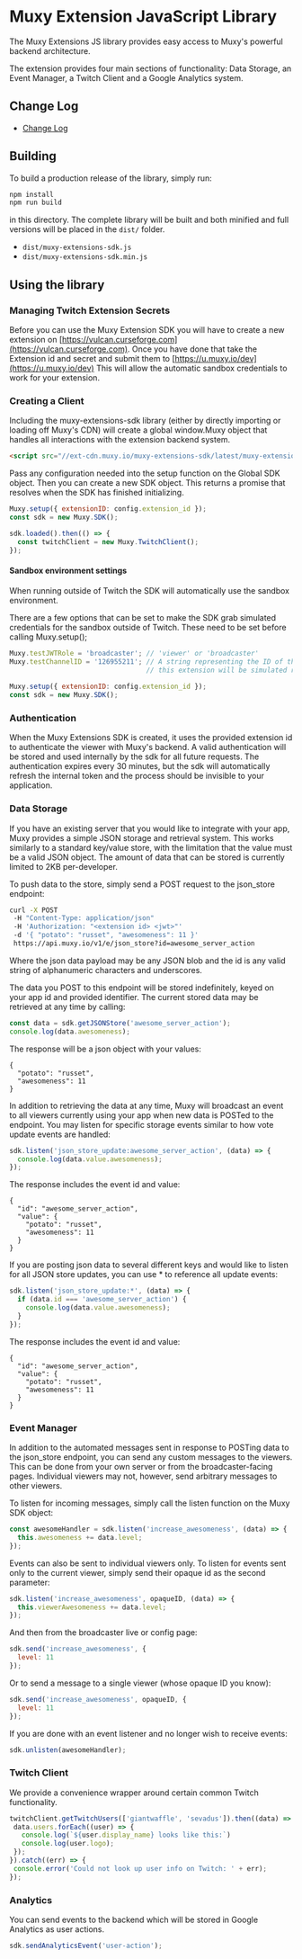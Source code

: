 # Muxy Extension JavaScript Library

The Muxy Extensions JS library provides easy access to Muxy's powerful backend architecture.

The extension provides four main sections of functionality: Data Storage, an Event Manager, a Twitch Client and a Google Analytics system.

## Change Log
 - [Change Log](CHANGELOG.md)

## Building

To build a production release of the library, simply run:

```sh
npm install
npm run build
```

in this directory. The complete library will be built and both minified and full versions will be placed in the `dist/` folder.

- `dist/muxy-extensions-sdk.js`
- `dist/muxy-extensions-sdk.min.js`

## Using the library

### Managing Twitch Extension Secrets
Before you can use the Muxy Extension SDK you will have to create a new extension on [https://vulcan.curseforge.com](https://vulcan.curseforge.com).
Once you have done that take the Extension id and secret and submit them to [https://u.muxy.io/dev](https://u.muxy.io/dev) 
This will allow the automatic sandbox credentials to work for your extension.

### Creating a Client

Including the muxy-extensions-sdk library (either by directly importing or loading off Muxy's CDN) will create a global window.Muxy object that handles all interactions with the extension backend system.

```html
<script src="//ext-cdn.muxy.io/muxy-extensions-sdk/latest/muxy-extensions-sdk.js"></script>
```

Pass any configuration needed into the setup function on the Global SDK object. Then you can create a new SDK object.
This returns a promise that resolves when the SDK has finished initializing.

```javascript
Muxy.setup({ extensionID: config.extension_id });
const sdk = new Muxy.SDK();

sdk.loaded().then(() => {
  const twitchClient = new Muxy.TwitchClient();
});

```

#### Sandbox environment settings

When running outside of Twitch the SDK will automatically use the sandbox environment.

There are a few options that can be set to make the SDK grab simulated credentials for the sandbox outside
of Twitch. These need to be set before calling Muxy.setup();

```javascript
Muxy.testJWTRole = 'broadcaster'; // 'viewer' or 'broadcaster'
Muxy.testChannelID = '126955211'; // A string representing the ID of the Twitch channel 
                                  // this extension will be simulated running on.
                                  
Muxy.setup({ extensionID: config.extension_id });
const sdk = new Muxy.SDK();
```

### Authentication

When the Muxy Extensions SDK is created, it uses the provided extension id to authenticate the viewer with Muxy's backend. A valid authentication will be stored and used internally by the sdk for all future requests. The authentication expires every 30 minutes, but the sdk will automatically refresh the internal token and the process should be invisible to your application.

### Data Storage

If you have an existing server that you would like to integrate with your app, Muxy provides a simple JSON storage and retrieval system. This works similarly to a standard key/value store, with the limitation that the value must be a valid JSON object. The amount of data that can be stored is currently limited to 2KB per-developer.

To push data to the store, simply send a POST request to the json_store endpoint:

```sh
curl -X POST
 -H "Content-Type: application/json"
 -H 'Authorization: "<extension id> <jwt>"'
 -d '{ "potato": "russet", "awesomeness": 11 }'
 https://api.muxy.io/v1/e/json_store?id=awesome_server_action
```

Where the json data payload may be any JSON blob and the id is any valid string of alphanumeric characters and underscores.

The data you POST to this endpoint will be stored indefinitely, keyed on your app id and provided identifier. The current stored data may be retrieved at any time by calling:

```javascript
const data = sdk.getJSONStore('awesome_server_action');
console.log(data.awesomeness);
```

The response will be a json object with your values:
```
{
  "potato": "russet",
  "awesomeness": 11
}
```

In addition to retrieving the data at any time, Muxy will broadcast an event to all viewers currently using your app when new data is POSTed to the endpoint. You may listen for specific storage events similar to how vote update events are handled:

```javascript
sdk.listen('json_store_update:awesome_server_action', (data) => {
  console.log(data.value.awesomeness);
});
```

The response includes the event id and value:
```
{
  "id": "awesome_server_action",
  "value": {
    "potato": "russet",
    "awesomeness": 11
  }
}
```

If you are posting json data to several different keys and would like to listen for all JSON store updates, you can use * to reference all update events:

```javascript
sdk.listen('json_store_update:*', (data) => {
  if (data.id === 'awesome_server_action') {
    console.log(data.value.awesomeness);
  }
});
```

The response includes the event id and value:
```
{
  "id": "awesome_server_action",
  "value": {
    "potato": "russet",
    "awesomeness": 11
  }
}
```

### Event Manager

In addition to the automated messages sent in response to POSTing data to the json_store endpoint, you can send any custom messages to the viewers. This can be done from your own server or from the broadcaster-facing pages. Individual viewers may not, however, send arbitrary messages to other viewers.

To listen for incoming messages, simply call the listen function on the Muxy SDK object:

```javascript
const awesomeHandler = sdk.listen('increase_awesomeness', (data) => {
  this.awesomeness += data.level;
});
```

Events can also be sent to individual viewers only. To listen for events sent only to the current viewer, simply send their opaque id as the second parameter:

```javascript
sdk.listen('increase_awesomeness', opaqueID, (data) => {
  this.viewerAwesomeness += data.level;
});
```

And then from the broadcaster live or config page:

```javascript
sdk.send('increase_awesomeness', {
  level: 11
});
```

Or to send a message to a single viewer (whose opaque ID you know):

```javascript
sdk.send('increase_awesomeness', opaqueID, {
  level: 11
});
```

If you are done with an event listener and no longer wish to receive events:

```javascript
sdk.unlisten(awesomeHandler);
```


### Twitch Client

We provide a convenience wrapper around certain common Twitch functionality.

```javascript
twitchClient.getTwitchUsers(['giantwaffle', 'sevadus']).then((data) => {
 data.users.forEach((user) => {
   console.log(`${user.display_name} looks like this:`)
   console.log(user.logo);
 });
}).catch((err) => {
 console.error('Could not look up user info on Twitch: ' + err);
});
```

### Analytics

You can send events to the backend which will be stored in Google Analytics as
user actions.

```javascript
sdk.sendAnalyticsEvent('user-action');
```
